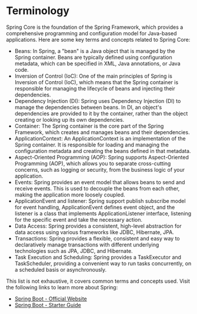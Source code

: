 # Terminology

Spring Core is the foundation of the Spring Framework, which provides a comprehensive programming and configuration model for Java-based applications. Here are some key terms and concepts related to Spring Core:

- Beans: In Spring, a "bean" is a Java object that is managed by the Spring container. Beans are typically defined using configuration metadata, which can be specified in XML, Java annotations, or Java code.
- Inversion of Control (IoC): One of the main principles of Spring is Inversion of Control (IoC), which means that the Spring container is responsible for managing the lifecycle of beans and injecting their dependencies.
- Dependency Injection (DI): Spring uses Dependency Injection (DI) to manage the dependencies between beans. In DI, an object's dependencies are provided to it by the container, rather than the object creating or looking up its own dependencies.
- Container: The Spring container is the core part of the Spring Framework, which creates and manages beans and their dependencies.
- ApplicationContext: An ApplicationContext is an implementation of the Spring container. It is responsible for loading and managing the configuration metadata and creating the beans defined in that metadata.
- Aspect-Oriented Programming (AOP): Spring supports Aspect-Oriented Programming (AOP), which allows you to separate cross-cutting concerns, such as logging or security, from the business logic of your application.
- Events: Spring provides an event model that allows beans to send and receive events. This is used to decouple the beans from each other, making the application more loosely coupled.
- ApplicationEvent and listener: Spring support publish subscribe model for event handling, ApplicationEvent defines event object, and the listener is a class that implements ApplicationListener interface, listening for the specific event and take the necessary action.
- Data Access: Spring provides a consistent, high-level abstraction for data access using various frameworks like JDBC, Hibernate, JPA.
- Transactions: Spring provides a flexible, consistent and easy way to declaratively manage transactions with different underlying technologies such as JPA, JDBC, and Hibernate.
- Task Execution and Scheduling: Spring provides a TaskExecutor and TaskScheduler, providing a convenient way to run tasks concurrently, on a scheduled basis or asynchronously.

This list is not exhaustive, it covers common terms and concepts used. Visit the following links to learn more about Spring:

- [Spring Boot - Official Website](https://spring.io/projects/spring-boot)
- [Spring Boot - Starter Guide](https://spring.io/quickstart)

